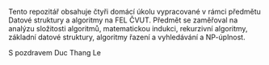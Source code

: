 Tento repozitář obsahuje čtyři domácí úkolu vypracované v rámci předmětu Datové struktury a algoritmy na FEL ČVUT. Předmět se zaměřoval na analýzu složitosti algoritmů, matematickou indukci, rekurzivní algoritmy, základní datové struktury, algoritmy řazení a vyhledávání a NP-úplnost.

S pozdravem Duc Thang Le